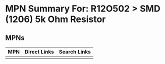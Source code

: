 



# MPN Summary For: R12O502 > SMD (1206) 5k Ohm Resistor

## MPNs
  

|MPN|Direct Links|Search Links|
| :--- | :--- | :--- |
||||
